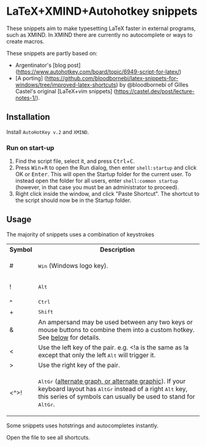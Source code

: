 # LaTeX+XMIND+Autohotkey snippets
These snippets aim to make typesetting LaTeX faster in external programs, such as XMIND. In XMIND there are currently no autocomplete or ways to create macros.

These snippets are partly based on:
- Argentinator's [blog post] (https://www.autohotkey.com/board/topic/6949-script-for-latex/)
- [A porting] (https://github.com/bloodbornebi/latex-snippets-for-windows/tree/improved-latex-shortcuts) by @bloodbornebi of Gilles Castel's original [LaTeX+vim snippets] (https://castel.dev/post/lecture-notes-1/).

## Installation
Install `AutoHotKey v.2` and `XMIND`.

### Run on start-up
1. Find the script file, select it, and press <kbd>Ctrl</kbd>+<kbd>C</kbd>.
2. Press <kbd>Win</kbd>+<kbd>R</kbd> to open the Run dialog, then enter <code>shell:startup</code> and click OK or <kbd>Enter</kbd>. This will open the Startup folder for the current user. To instead open the folder for all users, enter `shell:common startup` (however, in that case you must be an administrator to proceed).
3. Right click inside the window, and click "Paste Shortcut". The shortcut to the script should now be in the Startup folder.


## Usage
The majority of snippets uses a combination of keystrokes 

<table class="info fixed">
  <tr>
    <th class="center" style="width:30px">Symbol</th>
    <th abbr="Descr">Description</th>
  </tr>
  <tr>
    <td class="center bold">#</td>
    <td>
      <p><kbd>Win</kbd> (Windows logo key).</p>
    </td>
  </tr>
  <tr>
    <td class="center bold">!</td>
    <td>
      <p><kbd>Alt</kbd></p>
    </td>
  </tr>
  <tr>
    <td class="center bold">^</td>
    <td><kbd>Ctrl</kbd></td>
  </tr>
  <tr>
    <td class="center bold">+</td>
    <td><kbd>Shift</kbd></td>
  </tr>
  <tr>
    <td class="center bold">&amp;</td>
    <td>An ampersand may be used between any two keys or mouse buttons to combine them into a custom hotkey. See <a href="#combo">below</a> for details.</td>
  </tr>
  <tr id="LeftRight">
    <td class="center bold">&lt;</td>
    <td>Use the left key of the pair. e.g. &lt;!a is the same as !a except that only the left <kbd>Alt</kbd> will trigger it.</td>
  </tr>
  <tr>
    <td class="center bold">&gt;</td>
    <td>Use the right key of the pair.</td>
  </tr>
  <tr id="AltGr">
    <td class="center bold">&lt;^&gt;!</td>
    <td><p><kbd>AltGr</kbd> (<a href="https://en.wikipedia.org/wiki/AltGr_key">alternate graph, or alternate graphic</a>). If your keyboard layout has <kbd>AltGr</kbd> instead of a right <kbd>Alt</kbd> key, this series of symbols can usually be used to stand for <kbd>AltGr</kbd>.</p>

  </tr>
</table>

Some snippets uses hotstrings and autocompletes instantly.

Open the file to see all shortcuts.
